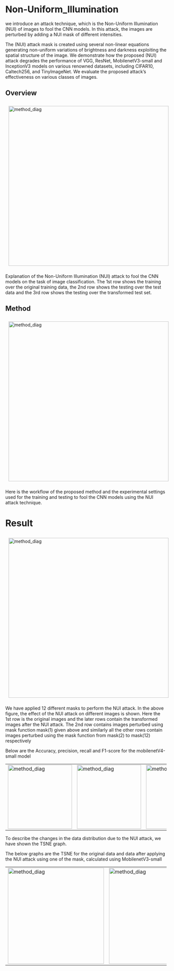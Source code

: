 # Non-Uniform_Illumination
we introduce an attack technique, which is the Non-Uniform Illumination (NUI) of images to fool the CNN models. In this attack, the images are perturbed by adding a NUI mask of different intensities.

The (NUI) attack mask is created using several non-linear equations generating non-uniform variations of brightness and darkness exploiting the spatial structure of the image. We demonstrate how the proposed (NUI) attack degrades the performance of VGG, ResNet, MobilenetV3-small and InceptionV3 models on various renowned datasets, including CIFAR10, Caltech256, and TinyImageNet. We evaluate the proposed attack’s effectiveness on various classes of images.

## Overview

<div style="display: flex; justify-content: space-around; flex-wrap: nowrap;">

  <div style="padding: 10px;">
    <img src="https://github.com/Akshayjain97/Non-Uniform_Illumination/assets/131511513/88e2d850-58ed-4991-9cb8-fd345143db02" alt="method_diag" width="500"/>
  </div>
</div>


Explanation of the Non-Uniform Illumination
(NUI) attack to fool the CNN models on the task
of image classification. The 1st row shows the training over
the original training data, the 2nd row shows the testing over
the test data and the 3rd row shows the testing over the
transformed test set.

## Method
<div style="display: flex; justify-content: space-around; flex-wrap: nowrap;">

  <div style="padding: 10px;">
    <img src="https://github.com/Akshayjain97/Non-Uniform_Illumination/assets/131511513/6a57b512-ff1a-4610-b689-c35155d572d0" alt="method_diag" width="500"/>
  </div>
</div>

Here is the workflow of the proposed method and the experimental settings used for the training and testing to fool
the CNN models using the NUI attack technique.

# Result

<div style="display: flex; justify-content: space-around; flex-wrap: nowrap;">

  <div style="padding: 10px;">
    <img src="https://github.com/Akshayjain97/Non-Uniform_Illumination/assets/131511513/310ca582-851d-43fe-b242-2f3c7c7ed26a" alt="method_diag" width="500"/>
  </div>
</div>

We have applied 12 different masks to perform the NUI attack. In the above figure, the effect of the NUI attack on different images is shown. Here the 1st row is the original images and the later rows
contain the transformed images after the NUI attack. The 2nd row contains images perturbed using mask function mask(1)
given above and similarly all the other rows contain images perturbed using the mask function from mask(2) to mask(12)
respectively

Below are the Accuracy, precision, recall and F1-score for the mobilenetV4-small model



<table>
  <tr>
    <td><img src="https://github.com/Akshayjain97/Non-Uniform_Illumination/assets/131511513/5f9a9098-c81a-412c-a72c-22c2aba41625" alt="method_diag" width="200"/></td>
    <td><img src="https://github.com/Akshayjain97/Non-Uniform_Illumination/assets/131511513/834f466a-ffe0-4b7f-91f8-de57fea9abf6" alt="method_diag" width="200"/></td>
    <td><img src="https://github.com/Akshayjain97/Non-Uniform_Illumination/assets/131511513/dd4f9700-f8c4-4771-84c5-8eff78acbbfe" alt="method_diag" width="200"/></td>
    <td><img src="https://github.com/Akshayjain97/Non-Uniform_Illumination/assets/131511513/bd2ae9b9-b1e1-4636-a96f-10e5899da84c" alt="method_diag" width="200"/></td>

  </tr>
</table>

To describe the changes in the data distribution due to the NUI attack, we have shown the TSNE graph.

The below graphs are the TSNE for the original data and data after applying the NUI attack using one of the mask, calculated using MobilenetV3-small

<table>
  <tr>
    <td><img src="https://github.com/Akshayjain97/Non-Uniform_Illumination/assets/131511513/13e5a5eb-998d-4289-8c82-edff67f6780b" alt="method_diag" width="300"/></td>
    <td><img src="https://github.com/Akshayjain97/Non-Uniform_Illumination/assets/131511513/8670105e-5808-4726-b670-854a51c2a238" alt="method_diag" width="300"/></td>

  </tr>
</table>
